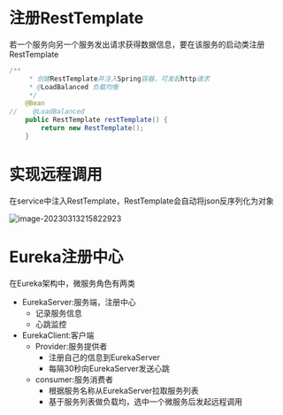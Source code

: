 # 注册RestTemplate

若一个服务向另一个服务发出请求获得数据信息，要在该服务的启动类注册RestTemplate

```java
/**
     * 创建RestTemplate并注入Spring容器，可发起http请求
     * @LoadBalanced 负载均衡
     */
    @Bean
//    @LoadBalanced
    public RestTemplate restTemplate() {
        return new RestTemplate();
    }
```



# 实现远程调用

在service中注入RestTemplate，RestTemplate会自动将json反序列化为对象

![image-20230313215822923](D:\Java学习\java笔记\springcloud\assets\image-20230313215822923.png)



# Eureka注册中心

在Eureka架构中，微服务角色有两类

- EurekaServer:服务端，注册中心
  - 记录服务信息
  - 心跳监控
- EurekaClient:客户端
  - Provider:服务提供者
    - 注册自己的信息到EurekaServer
    - 每隔30秒向EurekaServer发送心跳
  - consumer:服务消费者
    - 根据服务名称从EurekaServer拉取服务列表
    - 基于服务列表做负载均，选中一个微服务后发起远程调用

